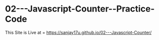 # 02---Javascript-Counter--Practice-Code

This Site is Live at = https://sanjay17u.github.io/02---Javascript-Counter/
